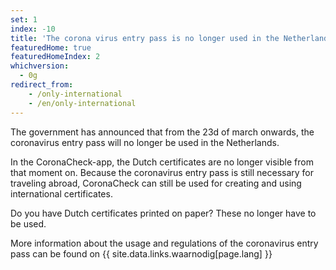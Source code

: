 ```yaml
---
set: 1
index: -10
title: 'The corona virus entry pass is no longer used in the Netherlands. What does that mean for CoronaCheck?'
featuredHome: true
featuredHomeIndex: 2
whichversion:
  - 0g
redirect_from: 
    - /only-international 
    - /en/only-international
---
```

The government has announced that from the 23d of march onwards, the coronavirus entry pass will no longer be used in the Netherlands. 

In the CoronaCheck-app, the Dutch certificates are no longer visible from that moment on. Because the coronavirus entry pass is still necessary for traveling abroad, CoronaCheck can still be used for creating and using international certificates. 

Do you have Dutch certificates printed on paper? These no longer have to be used. 

More information about the usage and regulations of the coronavirus entry pass can be found on  {{ site.data.links.waarnodig[page.lang] }}
